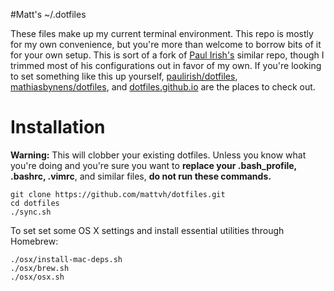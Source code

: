 #Matt's ~/.dotfiles

These files make up my current terminal environment. This repo is mostly for my own convenience, but you're more than welcome to borrow bits of it for your own setup. This is sort of a fork of [Paul Irish's](https://github.com/paulirish/dotfiles) similar repo, though I trimmed most of his configurations out in favor of my own. If you're looking to set something like this up yourself, [paulirish/dotfiles](https://github.com/paulirish/dotfiles), [mathiasbynens/dotfiles](https://github.com/mathiasbynens/dotfiles/), and [dotfiles.github.io](http://dotfiles.github.io/) are the places to check out.

# Installation

**Warning:** This will clobber your existing dotfiles. Unless you know what you're doing and you're sure you want to **replace your .bash_profile, .bashrc, .vimrc**, and similar files, **do not run these commands.**

    git clone https://github.com/mattvh/dotfiles.git
    cd dotfiles
    ./sync.sh
    
To set set some OS X settings and install essential utilities through Homebrew:

    ./osx/install-mac-deps.sh
    ./osx/brew.sh
    ./osx/osx.sh
